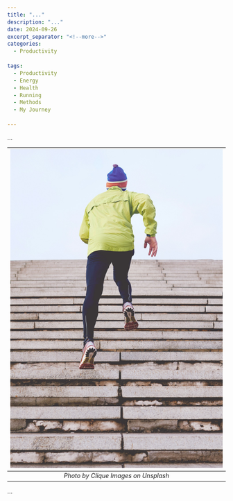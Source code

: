 ```yaml
---
title: "..."
description: "..."
date: 2024-09-26
excerpt_separator: "<!--more-->"
categories:
  - Productivity

tags:
  - Productivity
  - Energy
  - Health
  - Running
  - Methods
  - My Journey

---
```


...

| ![image](/assets/images/clique-images-running-unsplash.jpg) |
|:--:|
| *Photo by Clique Images on Unsplash* |

...